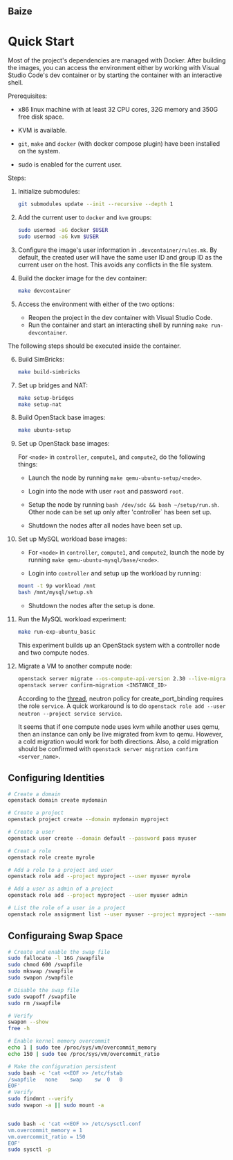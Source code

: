 Baize
-----

Quick Start
===========

Most of the project's dependencies are managed with Docker.
After building the images, you can access the environment either by working with Visual Studio Code's dev container or by starting the container with an interactive shell.

Prerequisites:

- x86 linux machine with at least 32 CPU cores, 32G memory and 350G free disk space.

- KVM is available.

- `git`, `make` and `docker` (with docker compose plugin) have been installed on the system.

- sudo is enabled for the current user.

Steps:

1. Initialize submodules:
    ```bash
    git submodules update --init --recursive --depth 1
    ```

2. Add the current user to `docker` and `kvm` groups:
    ```bash
    sudo usermod -aG docker $USER
    sudo usermod -aG kvm $USER
    ```

3. Configure the image's user information in `.devcontainer/rules.mk`. By default, the created user will have the same user ID and group ID as the current user on the host. This avoids any conflicts in the file system. 

4. Build the docker image for the dev container:
    ```bash
    make devcontainer
    ```

5. Access the environment with either of the two options:
    - Reopen the project in the dev container with Visual Studio Code.
    - Run the container and start an interacting shell by running `make run-devcontainer`. 

The following steps should be executed inside the container.

6. Build SimBricks:
    ```bash
    make build-simbricks
    ```

7. Set up bridges and NAT:
    ```bash
    make setup-bridges
    make setup-nat
    ```

8. Build OpenStack base images:
    ```bash
    make ubuntu-setup
    ```

9. Set up OpenStack base images:

    For `<node>` in `controller`, `compute1`, and `compute2`, do the following things:

    - Launch the node by running `make qemu-ubuntu-setup/<node>`.

    - Login into the node with user `root` and password `root`.

    - Setup the node by running `bash /dev/sdc && bash ~/setup/run.sh`. Other node can be set up only after 'controller` has been set up.

    - Shutdown the nodes after all nodes have been set up.

10. Set up MySQL workload base images:

    - For `<node>` in `controller`, `compute1`, and `compute2`, launch the node by running `make qemu-ubuntu-mysql/base/<node>`.

    - Login into `controller` and setup up the workload by running:
    ```bash
    mount -t 9p workload /mnt
    bash /mnt/mysql/setup.sh
    ```

    - Shutdown the nodes after the setup is done.

11. Run the MySQL workload experiment:
    
    ```bash
    make run-exp-ubuntu_basic
    ```
    

    This experiment builds up an OpenStack system with a controller node and two compute nodes.



13. Migrate a VM to another compute node:
    ```sh
    openstack server migrate --os-compute-api-version 2.30 --live-migration --host compute2 --wait server
    openstack server confirm-migration <INSTANCE_ID>
    ```

    According to the [thread](https://bugs.launchpad.net/nova/+bug/2051907), neutron policy for create_port_binding requires the role `service`.
    A quick workaround is to do `openstack role add --user neutron --project service service`.

    It seems that if one compute node uses kvm while another uses qemu, then an instance can only be live migrated from kvm to qemu.
    However, a cold migration would work for both directions.
    Also, a cold migration should be confirmed with `openstack server migration confirm <server_name>`.
    

## Configuring Identities

```sh
# Create a domain
openstack domain create mydomain

# Create a project
openstack project create --domain mydomain myproject

# Create a user
openstack user create --domain default --password pass myuser

# Creat a role
openstack role create myrole

# Add a role to a project and user
openstack role add --project myproject --user myuser myrole

# Add a user as admin of a project
openstack role add --project myproject --user myuser admin

# List the role of a user in a project
openstack role assignment list --user myuser --project myproject --names
```

## Configuraing Swap Space

```sh
# Create and enable the swap file
sudo fallocate -l 16G /swapfile
sudo chmod 600 /swapfile
sudo mkswap /swapfile
sudo swapon /swapfile

# Disable the swap file
sudo swapoff /swapfile
sudo rm /swapfile

# Verify
swapon --show
free -h

# Enable kernel memory overcommit
echo 1 | sudo tee /proc/sys/vm/overcommit_memory
echo 150 | sudo tee /proc/sys/vm/overcommit_ratio

# Make the configuration persistent
sudo bash -c 'cat <<EOF >> /etc/fstab
/swapfile   none    swap    sw  0   0
EOF'
# Verify
sudo findmnt --verify
sudo swapon -a || sudo mount -a


sudo bash -c 'cat <<EOF >> /etc/sysctl.conf
vm.overcommit_memory = 1
vm.overcommit_ratio = 150
EOF'
sudo sysctl -p
```
